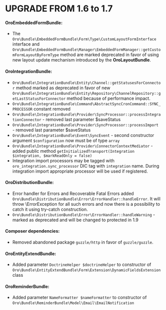 UPGRADE FROM 1.6 to 1.7
=======================

#### OroEmbeddedFormBundle:
- The `Oro\Bundle\EmbeddedFormBundle\Form\Type\CustomLayoutFormInterface` interface and `Oro\Bundle\EmbeddedFormBundle\Manager\EmbeddedFormManager::getCustomFormLayoutByFormType` method are marked deprecated in favor of using new layout update mechanism introduced by the **OroLayoutBundle**.

#### OroIntegrationBundle:
- `Oro\Bundle\IntegrationBundle\Entity\Channel::getStatusesForConnector` method marked as deprecated in favor of new `Oro\Bundle\IntegrationBundle\Entity\Repository\ChannelRepository::getLastStatusForConnector` method because of performance impact.
- `Oro\Bundle\IntegrationBundle\Command\AbstractSyncCronCommand::SYNC_PROCESSOR` constant removed
- `Oro\Bundle\IntegrationBundle\Provider\SyncProcessor::processIntegrationConnector` - removed last parameter $saveStatus
- `Oro\Bundle\IntegrationBundle\Provider\SyncProcessor::processImport` - removed last parameter $saveStatus
- `Oro\Bundle\IntegrationBundle\Event\SyncEvent` - second constructor argument `$configuration` now must be of type `array`
- `Oro\Bundle\IntegrationBundle\Provider\ConnectorContextMediator` - added public method `getInitializedTransport(Integration $integration, $markReadOnly = false)`
- Integration import processors may be tagged with `oro_integration.sync_processor` DIC tag with `integration` name. During integration import appropriate processor will be used if registered.

#### OroDistributionBundle:
-  Error handler for Errors and Recoverable Fatal Errors added `Oro\Bundle\DistributionBundle\Error\ErrorHandler::handleError`.
   It will throw \ErrorException for all such errors and now there is a possibility to catch it using try-catch construction.
-  `Oro\Bundle\DistributionBundle\Error\ErrorHandler::handleWarning` - marked as deprecated and will be changed to protected in 1.9
  
#### Composer dependencies:
- Removed abandoned package `guzzle/http` in favor of `guzzle/guzzle`.

#### OroEntityExtendBundle:
- Added parameter `DoctrineHelper $doctrineHelper` to constructor of `Oro\Bundle\EntityExtendBundle\Form\Extension\DynamicFieldsExtension` class

#### OroReminderBundle:
- Added parameter `NameFormatter $nameFormatter` to constructor of `Oro\Bundle\ReminderBundle\Model\Email\EmailNotification`
